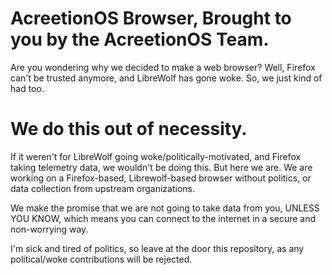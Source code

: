 # AcreetionOS Browser, Brought to you by the AcreetionOS Team.

Are you wondering why we decided to make a web browser? Well, Firefox can't be trusted anymore, and LibreWolf has gone woke. So, we just kind of had too.

# We do this out of necessity.

If it weren't for LibreWolf going woke/politically-motivated, and Firefox taking telemetry data, we wouldn't be doing this. But here we are. We are working on a Firefox-based, Librewolf-based browser without politics, or data collection from upstream organizations.

We make the promise that we are not going to take data from you, UNLESS YOU KNOW, which means you can connect to the internet in a secure and non-worrying way.

I'm sick and tired of politics, so leave at the door this repository, as any political/woke contributions will be rejected.

